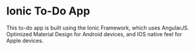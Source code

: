 # Ionic To-Do App
This to-do app is built using the Ionic Framework, which uses AngularJS. <br>
Optimized Material Design for Android devices, and IOS native feel for Apple devices.


